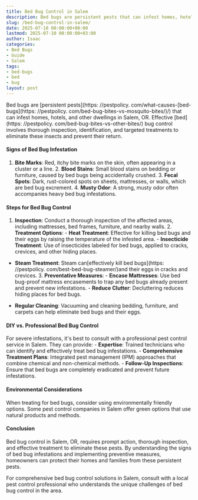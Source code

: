```yaml
---
title: Bed Bug Control in Salem
description: Bed bugs are persistent pests that can infest homes, hotels, and other dwellings in Salem, OR. Effective bed bug control involves thorough inspection,...
slug: /bed-bug-control-in-salem/
date: 2025-07-10 00:00:00+00:00
lastmod: 2025-07-10 00:00:00+03:00
author: Isaac
categories:
- Bed Bugs
- Guide
- Salem
tags:
- bed-bugs
- bed
- bug
layout: post
---
```


Bed bugs are [persistent pests](https: //pestpolicy. com/what-causes-[bed-bugs](https: //pestpolicy. com/bed-bug-bites-vs-mosquito-bites/)/) that can infest homes, hotels, and other dwellings in Salem, OR. Effective [bed](https: //pestpolicy. com/bed-bug-bites-vs-other-bites/) bug control involves thorough inspection, identification, and targeted treatments to eliminate these insects and prevent their return.

####  Signs of Bed Bug Infestation

1. **Bite Marks**: Red, itchy bite marks on the skin, often appearing in a cluster or a line. 2. **Blood Stains**: Small blood stains on bedding or furniture, caused by bed bugs being accidentally crushed. 3. **Fecal Spots**: Dark, rust-colored spots on sheets, mattresses, or walls, which are bed bug excrement. 4. **Musty Odor**: A strong, musty odor often accompanies heavy bed bug infestations.

####  Steps for Bed Bug Control

1. **Inspection**: Conduct a thorough inspection of the affected areas, including mattresses, bed frames, furniture, and nearby walls. 2. **Treatment Options**: - **Heat Treatment**: Effective for killing bed bugs and their eggs by raising the temperature of the infested area. - **Insecticide Treatment**: Use of insecticides labeled for bed bugs, applied to cracks, crevices, and other hiding places.

- **Steam Treatment**: Steam can[effectively kill bed bugs](https: //pestpolicy. com/best-bed-bug-steamer/)and their eggs in cracks and crevices. 3. **Preventative Measures**: - **Encase Mattresses**: Use bed bug-proof mattress encasements to trap any bed bugs already present and prevent new infestations. - **Reduce Clutter**: Decluttering reduces hiding places for bed bugs.

- **Regular Cleaning**: Vacuuming and cleaning bedding, furniture, and carpets can help eliminate bed bugs and their eggs.

####  DIY vs. Professional Bed Bug Control

For severe infestations, it's best to consult with a professional pest control service in Salem. They can provide: - **Expertise**: Trained technicians who can identify and effectively treat bed bug infestations. - **Comprehensive Treatment Plans**: Integrated pest management (IPM) approaches that combine chemical and non-chemical methods. - **Follow-Up Inspections**: Ensure that bed bugs are completely eradicated and prevent future infestations.

####  Environmental Considerations

When treating for bed bugs, consider using environmentally friendly options. Some pest control companies in Salem offer green options that use natural products and methods.

####  Conclusion

Bed bug control in Salem, OR, requires prompt action, thorough inspection, and effective treatment to eliminate these pests. By understanding the signs of bed bug infestations and implementing preventive measures, homeowners can protect their homes and families from these persistent pests.

For comprehensive bed bug control solutions in Salem, consult with a local pest control professional who understands the unique challenges of bed bug control in the area.
